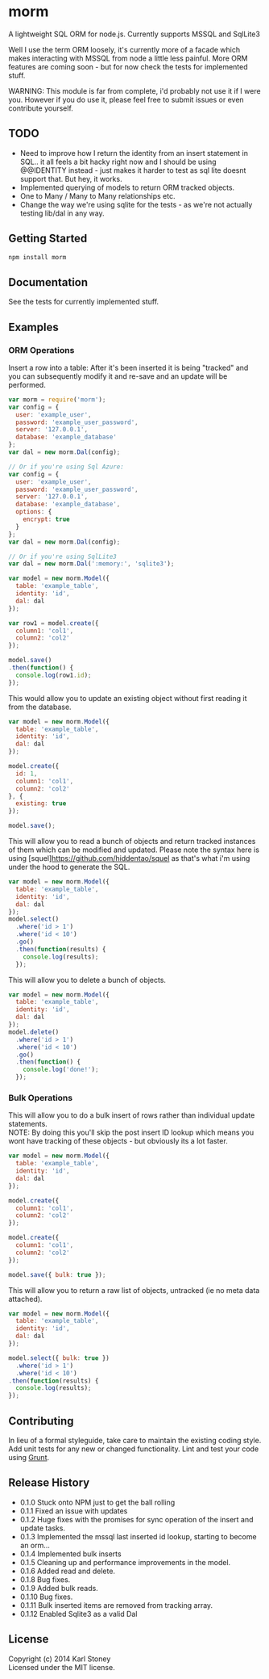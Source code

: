# morm
A lightweight SQL ORM for node.js.
Currently supports MSSQL and SqlLite3

Well I use the term ORM loosely, it's currently more of a facade which makes interacting with MSSQL from node a little less painful.  More ORM features are coming soon - but for now check the tests for implemented stuff.

WARNING: This module is far from complete, i'd probably not use it if I were you.  However if you do use it, please feel free to submit issues or even contribute yourself.

## TODO
 - Need to improve how I return the identity from an insert statement in SQL.. it all feels a bit hacky right now and I should be using @@IDENTITY instead - just makes it harder to test as sql lite doesnt support that.  But hey, it works.
 - Implemented querying of models to return ORM tracked objects.
 - One to Many / Many to Many relationships etc.
 - Change the way we're using sqlite for the tests - as we're not actually testing lib/dal in any way.

## Getting Started
```javascript
npm install morm
```

## Documentation
See the tests for currently implemented stuff.

## Examples

### ORM Operations
Insert a row into a table:
After it's been inserted it is being "tracked" and you can subsequently modify it and re-save and an update will be performed.
```javascript
var morm = require('morm');
var config = {
  user: 'example_user',
  password: 'example_user_password',
  server: '127.0.0.1',
  database: 'example_database'
};
var dal = new morm.Dal(config);

// Or if you're using Sql Azure:
var config = {
  user: 'example_user',
  password: 'example_user_password',
  server: '127.0.0.1',
  database: 'example_database',
  options: {
    encrypt: true
  }
};
var dal = new morm.Dal(config);

// Or if you're using SqlLite3
var dal = new morm.Dal(':memory:', 'sqlite3');

var model = new morm.Model({
  table: 'example_table',
  identity: 'id',
  dal: dal
});

var row1 = model.create({
  column1: 'col1',
  column2: 'col2'
});

model.save()
.then(function() {
  console.log(row1.id);
});
```

This would allow you to update an existing object without first reading it from the database.
```javascript
var model = new morm.Model({
  table: 'example_table',
  identity: 'id',
  dal: dal
});

model.create({
  id: 1,
  column1: 'col1',
  column2: 'col2'
}, {
  existing: true
});

model.save();
```
This will allow you to read a bunch of objects and return tracked instances of them which can be modified and updated.  Please note the syntax here is using [squel]https://github.com/hiddentao/squel as that's what i'm using under the hood to generate the SQL.
```javascript
var model = new morm.Model({
  table: 'example_table',
  identity: 'id',
  dal: dal
});
model.select()
  .where('id > 1')
  .where('id < 10')
  .go()
  .then(function(results) {
    console.log(results);
  });
```

This will allow you to delete a bunch of objects.
```javascript
var model = new morm.Model({
  table: 'example_table',
  identity: 'id',
  dal: dal
});
model.delete()
  .where('id > 1')
  .where('id < 10')
  .go()
  .then(function() {
    console.log('done!');
  });

```

### Bulk Operations
This will allow you to do a bulk insert of rows rather than individual update statements.  
NOTE: By doing this you'll skip the post insert ID lookup which means you wont have tracking of these objects - but obviously its a lot faster.
```javascript
var model = new morm.Model({
  table: 'example_table',
  identity: 'id',
  dal: dal
});

model.create({
  column1: 'col1',
  column2: 'col2'
});

model.create({
  column1: 'col1',
  column2: 'col2'
});

model.save({ bulk: true });
```

This will allow you to return a raw list of objects, untracked (ie no meta data attached).
```javascript
var model = new morm.Model({
  table: 'example_table',
  identity: 'id',
  dal: dal
});

model.select({ bulk: true })
  .where('id > 1')
  .where('id < 10')
.then(function(results) {
  console.log(results);
});
```

## Contributing
In lieu of a formal styleguide, take care to maintain the existing coding style. Add unit tests for any new or changed functionality. Lint and test your code using [Grunt](http://gruntjs.com/).

## Release History
 - 0.1.0 Stuck onto NPM just to get the ball rolling
 - 0.1.1 Fixed an issue with updates
 - 0.1.2 Huge fixes with the promises for sync operation of the insert and update tasks.
 - 0.1.3 Implemented the mssql last inserted id lookup, starting to become an orm...
 - 0.1.4 Implemented bulk inserts
 - 0.1.5 Cleaning up and performance improvements in the model.
 - 0.1.6 Added read and delete.
 - 0.1.8 Bug fixes.
 - 0.1.9 Added bulk reads.
 - 0.1.10 Bug fixes.
 - 0.1.11 Bulk inserted items are removed from tracking array.
 - 0.1.12 Enabled Sqlite3 as a valid Dal

## License
Copyright (c) 2014 Karl Stoney  
Licensed under the MIT license.
